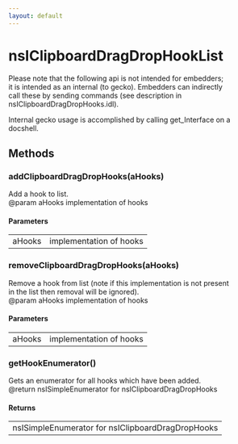 ```yaml
---
layout: default
---
```


# nsIClipboardDragDropHookList #
  
Please note that the following api is not intended for embedders;  
it is intended as an internal (to gecko).  Embedders can indirectly  
call these by sending commands (see description in   
nsIClipboardDragDropHooks.idl).  
  
Internal gecko usage is accomplished by calling get_Interface on a  
docshell.  
  

## Methods ##

### addClipboardDragDropHooks(aHooks) ###
  
Add a hook to list.  
@param aHooks  implementation of hooks  
  

#### Parameters ####

<table>

<tr>
<td>aHooks</td>
<td>implementation of hooks  
</td>
</tr>

</table>

### removeClipboardDragDropHooks(aHooks) ###
  
Remove a hook from list (note if this implementation is not present  
in the list then removal will be ignored).  
@param aHooks  implementation of hooks  
  

#### Parameters ####

<table>

<tr>
<td>aHooks</td>
<td>implementation of hooks  
</td>
</tr>

</table>

### getHookEnumerator() ###
  
Gets an enumerator for all hooks which have been added.  
@return nsISimpleEnumerator for nsIClipboardDragDropHooks  
  

#### Returns ####

<table>

<tr>
<td>nsISimpleEnumerator for nsIClipboardDragDropHooks  
</td>
</tr>

</table>
